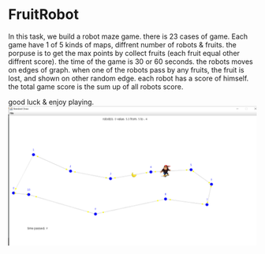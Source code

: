 # FruitRobot
In this task, we build a robot maze game.
there is 23 cases of game.
Each game have 1 of 5 kinds of maps, diffrent number of robots & fruits.
the porpuse is to get the max points by collect fruits (each fruit equal other diffrent score).
the time of the game is 30 or 60 seconds.
the robots moves on edges of graph. when one of the robots pass by any fruits, the fruit is lost, and shown on other random edge.
each robot has a score of himself. 
the total game score is the sum up of all robots score.

good luck & enjoy playing.
![](image/game.png)
